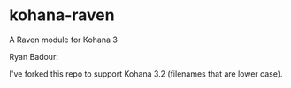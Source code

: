 kohana-raven
============

A Raven module for Kohana 3


Ryan Badour:

I've forked this repo to support Kohana 3.2 (filenames that are lower case).
